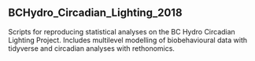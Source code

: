 ## BCHydro_Circadian_Lighting_2018
Scripts for reproducing statistical analyses on the BC Hydro Circadian Lighting Project. Includes multilevel modelling of biobehavioural data with tidyverse and circadian analyses with rethonomics. 

